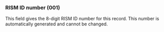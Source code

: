 ### RISM ID number (001)
This field gives the 8-digit RISM ID number for this record. This number is automatically generated and cannot be changed.

